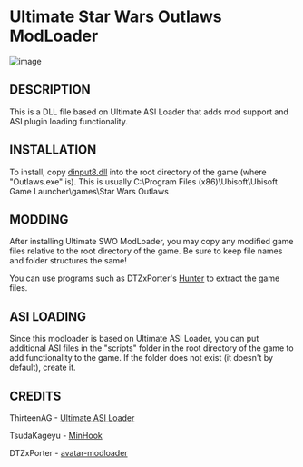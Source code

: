 # Ultimate Star Wars Outlaws ModLoader

![image](https://store.ubisoft.com/on/demandware.static/-/Sites-masterCatalog/default/dw23f30fd8/images/pdpbanner/645ba713a9ce0448bffa4c12-bg.jpg)

## DESCRIPTION

This is a DLL file based on Ultimate ASI Loader that adds mod support and ASI plugin loading functionality.

## INSTALLATION

To install, copy [dinput8.dll](https://github.com/patrickmollohan/Ultimate-SWO-ModLoader/releases/latest/download/dinput8.dll) into the root directory of the game (where "Outlaws.exe" is). This is usually C:\Program Files (x86)\Ubisoft\Ubisoft Game Launcher\games\Star Wars Outlaws

## MODDING

After installing Ultimate SWO ModLoader, you may copy any modified game files relative to the root directory of the game. Be sure to keep file names and folder structures the same!

You can use programs such as DTZxPorter's [Hunter](https://dtzxporter.com/tools/hunter) to extract the game files.

## ASI LOADING

Since this modloader is based on Ultimate ASI Loader, you can put additional ASI files in the "scripts" folder in the root directory of the game to add functionality to the game. If the folder does not exist (it doesn't by default), create it.

## CREDITS

ThirteenAG - [Ultimate ASI Loader](https://github.com/ThirteenAG/Ultimate-ASI-Loader)

TsudaKageyu - [MinHook](https://github.com/TsudaKageyu/minhook)

DTZxPorter - [avatar-modloader](https://github.com/dtzxporter/avatar-modloader)